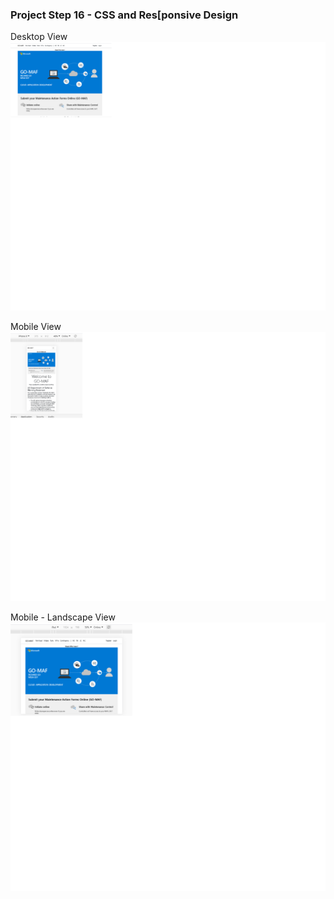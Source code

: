 ### Project Step 16 - CSS and Res[ponsive Design

Desktop View
![Desktop](https://github.com/gowebUSA/MSSA-Project/blob/master/ProjectSteps/ProjectStep16/files/Desktop-view.png?raw=true)

Mobile View
![Mobile](https://github.com/gowebUSA/MSSA-Project/blob/master/ProjectSteps/ProjectStep16/files/Mobile-view.png?raw=true)

Mobile - Landscape View
![Mobile Landscape](https://github.com/gowebUSA/MSSA-Project/blob/master/ProjectSteps/ProjectStep16/files/Mobile-Landscape-view.png?raw=true)
